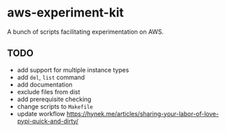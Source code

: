 # aws-experiment-kit
A bunch of scripts facilitating experimentation on AWS.

## TODO

- add support for multiple instance types
- add `del`, `list` command
- add documentation
- exclude files from dist
- add prerequisite checking
- change scripts to `Makefile`
- update workflow https://hynek.me/articles/sharing-your-labor-of-love-pypi-quick-and-dirty/
